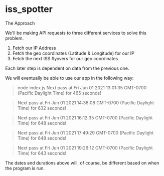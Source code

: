 # iss_spotter

The Approach

We'll be making API requests to three different services to solve this problem.

1) Fetch our IP Address
2) Fetch the geo coordinates (Latitude & Longitude) for our IP
3) Fetch the next ISS flyovers for our geo coordinates

Each later step is dependent on data from the previous one.

We will eventually be able to use our app in the following way:

> node index.js
> Next pass at Fri Jun 01 2021 13:01:35 GMT-0700 (Pacific Daylight Time) for 465 seconds!

> Next pass at Fri Jun 01 2021 14:36:08 GMT-0700 (Pacific Daylight Time) for 632 seconds!

> Next pass at Fri Jun 01 2021 16:12:35 GMT-0700 (Pacific Daylight Time) for 648 seconds!

> Next pass at Fri Jun 01 2021 17:49:29 GMT-0700 (Pacific Daylight Time) for 648 seconds!

> Next pass at Fri Jun 01 2021 19:26:12 GMT-0700 (Pacific Daylight Time) for 643 seconds!


The dates and durations above will, of course, be different based on when the program is run.
